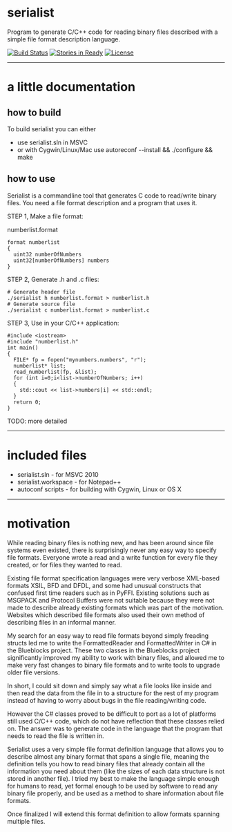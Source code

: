 serialist
=========

Program to generate C/C++ code for reading binary files described with a simple file format description language.

[![Build Status](https://travis-ci.org/davidsiaw/serialist.svg)](https://travis-ci.org/davidsiaw/serialist)
[![Stories in Ready](https://badge.waffle.io/davidsiaw/serialist.svg?label=ready&title=Ready)](http://waffle.io/davidsiaw/serialist)
[![License](http://img.shields.io/badge/license-GPLv3-red.svg)](https://github.com/davidsiaw/serialist/blob/master/LICENSE)



-----------------------
a little documentation
=======================

how to build
------------

To build serialist you can either 
- use serialist.sln in MSVC 
- or with Cygwin/Linux/Mac use autoreconf --install && ./configure && make

how to use
----------

Serialist is a commandline tool that generates C code to read/write binary files.
You need a file format description and a program that uses it.

STEP 1, Make a file format:

numberlist.format

    format numberlist
    {
      uint32 numberOfNumbers
      uint32[numberOfNumbers] numbers
    }


STEP 2, Generate .h and .c files:

    # Generate header file 
    ./serialist h numberlist.format > numberlist.h
    # Generate source file
    ./serialist c numberlist.format > numberlist.c

STEP 3, Use in your C/C++ application:

    #include <iostream>
    #include "numberlist.h"
    int main()
    {
      FILE* fp = fopen("mynumbers.numbers", "r");
      numberlist* list;
      read_numberlist(fp, &list);
      for (int i=0;i<list->numberOfNumbers; i++)
      {
        std::cout << list->numbers[i] << std::endl;
      }
      return 0;
    }

TODO: more detailed

--------------
included files
==============

- serialist.sln - for MSVC 2010
- serialist.workspace - for Notepad++
- autoconf scripts - for building with Cygwin, Linux or OS X

----------
motivation
==========

While reading binary files is nothing new, and has been around since file systems even existed, 
there is surprisingly never any easy way to specify file formats. Everyone wrote a read and a
write function for every file they created, or for files they wanted to read.

Existing file format specification languages were very verbose XML-based formats XSIL, BFD and 
DFDL, and some had unusual constructs that confused first time readers such as in PyFFI.
Existing solutions such as MSGPACK and Protocol Buffers were not suitable because they were 
not made to describe already existing formats which was part of the motivation. Websites which
described file formats also used their own method of describing files in an informal manner.

My search for an easy way to read file formats beyond simply freading structs led me to write 
the FormattedReader and FormattedWriter in C# in the Blueblocks project. These two classes in 
the Blueblocks project significantly improved my ability to work with binary files, and allowed
me to make very fast changes to binary file formats and to write tools to upgrade older file 
versions.

In short, I could sit down and simply say what a file looks like inside and then read the data
from the file in to a structure for the rest of my program instead of having to worry about 
bugs in the file reading/writing code.

However the C# classes proved to be difficult to port as a lot of platforms still used C/C++
code, which do not have reflection that these classes relied on. The answer was to generate
code in the language that the program that needs to read the file is written in.

Serialist uses a very simple file format definition language that allows you to describe
almost any binary format that spans a single file, meaning the definition tells you how to
read binary files that already contain all the information you need about them (like the
sizes of each data structure is not stored in another file). I tried my best to make the
language simple enough for humans to read, yet formal enough to be used by software to read any
binary file properly, and be used as a method to share information about file formats.

Once finalized I will extend this format definition to allow formats spanning multiple files.
